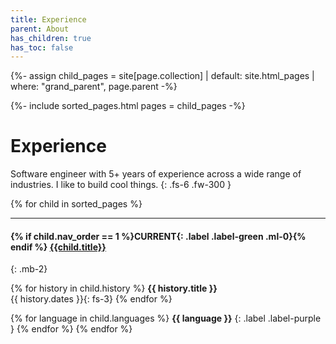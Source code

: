 ```yaml
---
title: Experience
parent: About
has_children: true
has_toc: false
---
```

{%- assign child_pages = site[page.collection]
 | default: site.html_pages
 | where: "grand_parent", page.parent -%}

{%- include sorted_pages.html pages = child_pages -%}
# Experience
Software engineer with 5+ years of experience across a wide range of industries. I like to build cool things.
{: .fs-6 .fw-300 }

{% for child in sorted_pages %}
- - -
#### {% if child.nav_order == 1 %}**CURRENT**{: .label .label-green .ml-0}{% endif %} [{{child.title}}<i class="lni lni-arrow-right fs-1"></i>]({{child.url}})
{: .mb-2}

{% for history in child.history %}
**{{ history.title }}**  
{{ history.dates }}{: fs-3}
{% endfor %}

{% for language in child.languages %}
**{{ language }}**
{: .label .label-purple }
{% endfor %}
{% endfor %}
